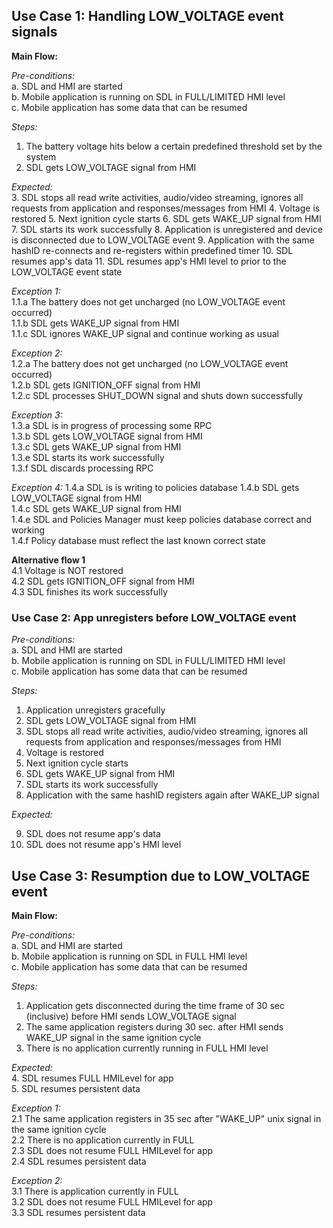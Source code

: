 ## Use Case 1: Handling LOW_VOLTAGE event signals

**Main Flow:**

_Pre-conditions:_   
a.	SDL and HMI are started  
b.	Mobile application is running on SDL in FULL/LIMITED HMI level  
c.	Mobile application has some data that can be resumed

_Steps:_

1.	The battery voltage hits below a certain predefined threshold set by the system
2.	SDL gets LOW_VOLTAGE signal from HMI

_Expected:_  
3.	SDL stops all read write activities, audio/video streaming, ignores all requests from application and responses/messages from HMI
4.	Voltage is restored
5.	Next ignition cycle starts
6.	SDL gets WAKE_UP signal from HMI
7.	SDL starts its work successfully
8.	Application is unregistered and device is disconnected due to LOW_VOLTAGE event 
9.	Application with the same hashID re-connects and re-registers within predefined timer
10.	SDL resumes app's data 
11.	SDL resumes app's HMI level to prior to the LOW_VOLTAGE event state

_Exception 1:_  
1.1.a The battery does not get uncharged (no LOW_VOLTAGE event occurred)  
1.1.b SDL gets  WAKE_UP signal  from HMI  
1.1.c SDL ignores WAKE_UP signal and continue working as usual

_Exception 2:_  
1.2.a The battery does not get uncharged (no LOW_VOLTAGE event occurred)  
1.2.b SDL gets IGNITION_OFF signal from HMI  
1.2.c SDL processes SHUT_DOWN signal and shuts down successfully  

_Exception 3:_  
1.3.a SDL is in progress of processing some RPC  
1.3.b SDL gets LOW_VOLTAGE signal from HMI  
1.3.c SDL gets WAKE_UP signal from HMI  
1.3.e SDL starts its work successfully  
1.3.f SDL discards processing RPC 

_Exception 4:_ 
1.4.a SDL is is writing to policies database
1.4.b SDL gets LOW_VOLTAGE signal from HMI  
1.4.c SDL gets WAKE_UP signal from HMI  
1.4.e SDL and Policies Manager must keep policies database correct and working  
1.4.f Policy database must reflect the last known correct state

**Alternative flow 1**  
4.1 Voltage is NOT restored  
4.2 SDL gets IGNITION_OFF signal from HMI  
4.3 SDL finishes its work successfully

### Use Case 2: App unregisters before LOW_VOLTAGE event  
_Pre-conditions:_   
a.	SDL and HMI are started  
b.	Mobile application is running on SDL in FULL/LIMITED HMI level  
c.	Mobile application has some data that can be resumed  

_Steps:_  

1. Application unregisters gracefully   
2. SDL gets LOW_VOLTAGE signal from HMI  
3. SDL stops all read write activities, audio/video streaming, ignores all requests from application and responses/messages from HMI
4. Voltage is restored
5. Next ignition cycle starts
6. SDL gets WAKE_UP signal from HMI
7. SDL starts its work successfully
8. Application with the same hashID registers again after WAKE_UP signal  

_Expected:_  

9. SDL does not resume app's data  
10. SDL does not resume app's HMI level


## Use Case 3: Resumption due to LOW_VOLTAGE event

**Main Flow:**  

_Pre-conditions:_  
a.	SDL and HMI are started  
b.	Mobile application is running on SDL in FULL HMI level  
c.	Mobile application has some data that can be resumed

_Steps:_  
1. Application gets disconnected during the time frame of 30 sec (inclusive) before HMI sends LOW_VOLTAGE signal  
2. The same application registers during 30 sec. after HMI sends WAKE_UP signal in the same ignition cycle
3. There is no application currently running in FULL HMI level 

_Expected:_  
4. SDL resumes FULL HMILevel for app  
5. SDL resumes persistent data

_Exception 1:_  
2.1 The same application registers in 35 sec after "WAKE_UP" unix signal in the same ignition cycle  
2.2 There is no application currently in FULL  
2.3 SDL does not resume FULL HMILevel for app   
2.4 SDL resumes persistent data  

_Exception 2:_  
3.1 There is application currently in FULL  
3.2 SDL does not resume FULL HMILevel for app  
3.3 SDL resumes persistent data